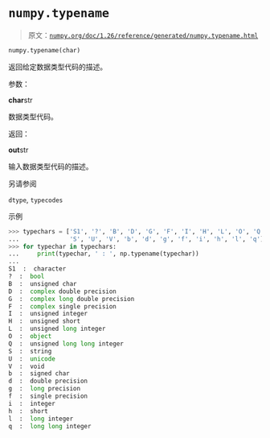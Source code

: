 # `numpy.typename`

> 原文：[`numpy.org/doc/1.26/reference/generated/numpy.typename.html`](https://numpy.org/doc/1.26/reference/generated/numpy.typename.html)

```py
numpy.typename(char)
```

返回给定数据类型代码的描述。

参数：

**char**str

数据类型代码。

返回：

**out**str

输入数据类型代码的描述。

另请参阅

`dtype`, `typecodes`

示例

```py
>>> typechars = ['S1', '?', 'B', 'D', 'G', 'F', 'I', 'H', 'L', 'O', 'Q',
...              'S', 'U', 'V', 'b', 'd', 'g', 'f', 'i', 'h', 'l', 'q']
>>> for typechar in typechars:
...     print(typechar, ' : ', np.typename(typechar))
...
S1  :  character
?  :  bool
B  :  unsigned char
D  :  complex double precision
G  :  complex long double precision
F  :  complex single precision
I  :  unsigned integer
H  :  unsigned short
L  :  unsigned long integer
O  :  object
Q  :  unsigned long long integer
S  :  string
U  :  unicode
V  :  void
b  :  signed char
d  :  double precision
g  :  long precision
f  :  single precision
i  :  integer
h  :  short
l  :  long integer
q  :  long long integer 
```
